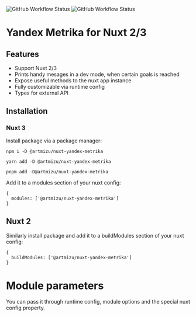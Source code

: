 ![GitHub Workflow Status](https://img.shields.io/github/workflow/status/artmizu/nuxt-yandex-metrika/CI?label=CI&style=plastic) ![GitHub Workflow Status](https://img.shields.io/github/workflow/status/artmizu/nuxt-yandex-metrika/release-please?label=release&style=plastic)

# Yandex Metrika for Nuxt 2/3

## Features
* Support Nuxt 2/3
* Prints handy mesages in a dev mode, when certain goals is reached
* Expose useful methods to the nuxt app instance
* Fully customizable via runtime config
* Types for external API

## Installation

### Nuxt 3
Install package via a package manager:
```
npm i -D @artmizu/nuxt-yandex-metrika

yarn add -D @artmizu/nuxt-yandex-metrika

pnpm add -D@artmizu/nuxt-yandex-metrika
```

Add it to a modules section of your nuxt config:
```
{
  modules: ['@artmizu/nuxt-yandex-metrika']
}
```

## Nuxt 2
Similarly install package and add it to a buildModules section of your nuxt config:
```
{
  buildModules: ['@artmizu/nuxt-yandex-metrika']
}
``` 

# Module parameters
You can pass it through runtime config, module options and the special nuxt config property.